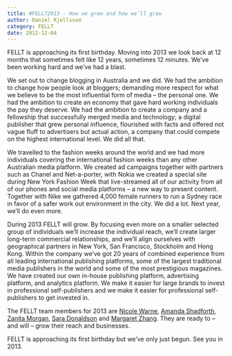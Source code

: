 ```yaml
---
title: #FELLT2013 - How we grew and how we’ll grow
author: Daniel Kjellsson
category: FELLT
date: 2012-12-04
---
```


FELLT is approaching its first birthday. Moving into 2013 we look back at 12
months that sometimes felt like 12 years, sometimes 12 minutes. We’ve been
working hard and we’ve had a blast.

We set out to change blogging in Australia and we did. We had the ambition to
change how people look at bloggers; demanding more respect for what we believe
to be the most influential form of media – the personal one. We had the ambition
to create an economy that gave hard working individuals the pay they deserve.
We had the ambition to create a company and a fellowship that successfully
merged media and technology; a digital publisher that grew personal influence,
flourished with facts and offered not vague fluff to advertisers but actual
action, a company that could compete on the highest international level. We did
all that.

We travelled to the fashion weeks around the world and we had more individuals
covering the international fashion weeks than any other Australian media
platform. We created ad campaigns together with partners such as Chanel and
Net-a-porter, with Nokia we created a special site during New York Fashion Week
that live-streamed all of our activity from all of our phones and social media
platforms – a new way to present content. Together with Nike we gathered 4,000
female runners to run a Sydney race in favor of a safer work out environment in
the city. We did a lot. Next year, we’ll do even more.

During 2013 FELLT will grow. By focusing even more on a smaller selected group
of individuals we’ll increase the individual reach, we’ll create larger
long-term commercial relationships, and we’ll align ourselves with geographical
partners in New York, San Francisco, Stockholm and Hong Kong. Within the
company we’ve got 20 years of combined experience from all leading international
publishing platforms, some of the largest traditional media publishers in the
world and some of the most prestigious magazines. We have created our own
in-house publishing platform, advertising platform, and analytics platform.
We make it easier for large brands to invest in professional self-publishers
and we make it easier for professional self-publishers to get invested in.

The FELLT team members for 2013 are [Nicole Warne][garypepper],
[Amanda Shadforth][oraclefox], [Zanita Morgan][zanita],
[Sara Donaldson][harperandharley] and [Margaret Zhang][shinebythree].
They are ready to – and will – grow their reach and businesses.

FELLT is approaching its first birthday but we’ve only just begun.
See you in 2013.

[garypepper]: http://fellt.com/garypepper
[oraclefox]: http://oraclefox.com
[zanita]: http://zanita.com.au
[harperandharley]: http://harperandharley.com
[shinebythree]: http://shinebythree.com
